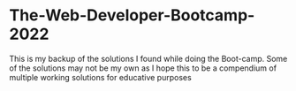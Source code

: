 # The-Web-Developer-Bootcamp-2022

This is my backup of the solutions I found while doing the Boot-camp. Some of the solutions may not be my own as I hope this to be a compendium of multiple working solutions for educative purposes
